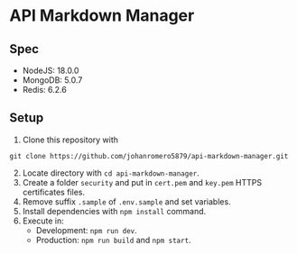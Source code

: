 # API Markdown Manager

## Spec
- NodeJS: 18.0.0
- MongoDB: 5.0.7
- Redis: 6.2.6

## Setup
1. Clone this repository with
```
git clone https://github.com/johanromero5879/api-markdown-manager.git
```
2. Locate directory with `cd api-markdown-manager`.
3. Create a folder `security` and put in `cert.pem` and `key.pem` HTTPS certificates files.
4. Remove suffix `.sample` of `.env.sample` and set variables.
6. Install dependencies with `npm install` command.
7. Execute in:
    - Development: `npm run dev`.
    - Production: `npm run build` and `npm start`.
